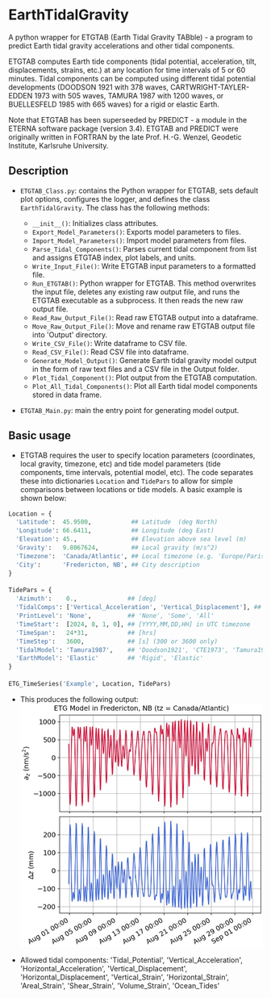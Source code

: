 # EarthTidalGravity
A python wrapper for ETGTAB (Earth Tidal Gravity TABble) - a program to predict Earth tidal gravity accelerations and other tidal components.

ETGTAB computes Earth tide components (tidal potential, acceleration, tilt, displacements, strains, etc.) at any location for time intervals of 5 or 60 minutes. Tidal components can be computed using different tidal potential developments (DOODSON 1921 with 378 waves, CARTWRIGHT-TAYLER-EDDEN 1973 with 505 waves, TAMURA 1987 with 1200 waves, or BUELLESFELD 1985 with 665 waves) for a rigid or elastic Earth.

Note that ETGTAB has been superseeded by PREDICT - a module in the ETERNA software package (version 3.4).
ETGTAB and PREDICT were originally written in FORTRAN by the late Prof. H.-G. Wenzel, Geodetic Institute, Karlsruhe University.

## Description

- `ETGTAB_Class.py`: contains the Python wrapper for ETGTAB, sets default plot options, configures the logger, and defines the class `EarthTidalGravity`. The class has the following methods:
  - `__init__()`: Initializes class attributes.
  - `Export_Model_Parameters()`: Exports model parameters to files.
  - `Import_Model_Parameters()`: Import model parameters from files.
  - `Parse_Tidal_Components()`: Parses current tidal component from list and assigns ETGTAB index, plot labels, and units.
  - `Write_Input_File()`: Write ETGTAB input parameters to a formatted file.
  - `Run_ETGTAB()`: Python wrapper for ETGTAB. This method overwrites the input file, deletes any existing raw output file, and runs the ETGTAB executable as a subprocess. It then reads the new raw output file.
  - `Read_Raw_Output_File()`: Read raw ETGTAB output into a dataframe.
  - `Move_Raw_Output_File()`: Move and rename raw ETGTAB output file into 'Output' directory.
  - `Write_CSV_File()`: Write dataframe to CSV file.
  - `Read_CSV_File()`: Read CSV file into dataframe.
  - `Generate_Model_Output()`: Generate Earth tidal gravity model output in the form of raw text files and a CSV file in the Output folder.
  - `Plot_Tidal_Component()`: Plot output from the ETGTAB computation.
  - `Plot_All_Tidal_Components()`: Plot all Earth tidal model components stored in data frame.

- `ETGTAB_Main.py`: main the entry point for generating model output.

## Basic usage

- ETGTAB requires the user to specify location parameters (coordinates, local gravity, timezone, etc) and tide model parameters (tide components, time intervals, potential model, etc). The code separates these into dictionaries `Location` and `TidePars` to allow for simple comparisons between locations or tide models. A basic example is shown below:

```Python
Location = {
  'Latitude':  45.9500,           ## Latitude  (deg North)
  'Longitude': 66.6411,           ## Longitude (deg East)
  'Elevation': 45.,               ## Elevation above sea level (m)
  'Gravity':   9.8067624,         ## Local gravity (m/s^2)
  'Timezone':  'Canada/Atlantic', ## Local timezone (e.g. 'Europe/Paris', 'Canada/Atlantic', 'UTC', see pytz.common_timezones)
  'City':      'Fredericton, NB', ## City description
}

TidePars = {
  'Azimuth':    0.,              ## [deg]
  'TidalComps': ['Vertical_Acceleration', 'Vertical_Displacement'], ## List of tidal components to compute.
  'PrintLevel': 'None',          ## 'None', 'Some', 'All'
  'TimeStart':  [2024, 8, 1, 0], ## [YYYY,MM,DD,HH] in UTC timezone
  'TimeSpan':   24*31,           ## [hrs]
  'TimeStep':   3600,            ## [s] (300 or 3600 only)
  'TidalModel': 'Tamura1987',    ## 'Doodson1921', 'CTE1973', 'Tamura1987', 'Buellesfeld1985'
  'EarthModel': 'Elastic'        ## 'Rigid', 'Elastic'
}

ETG_TimeSeries('Example', Location, TidePars)
```

- This produces the following output:
![Example ETG time series in Fredericton, NB for August 1-31 2024](/Figures/ETG_Example_TimeSeries.jpeg)

- Allowed tidal components: 'Tidal_Potential', 'Vertical_Acceleration', 'Horizontal_Acceleration', 'Vertical_Displacement', 'Horizontal_Displacement', 'Vertical_Strain', 'Horizontal_Strain', 'Areal_Strain', 'Shear_Strain', 'Volume_Strain', 'Ocean_Tides'
